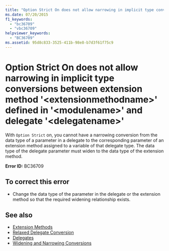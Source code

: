 ```yaml
---
title: "Option Strict On does not allow narrowing in implicit type conversions between extension method '<extensionmethodname>' defined in '<modulename>' and delegate '<delegatename>'"
ms.date: 07/20/2015
f1_keywords: 
  - "bc36709"
  - "vbc36709"
helpviewer_keywords: 
  - "BC36709"
ms.assetid: 95d8c833-3525-411b-98e8-b7d3f61f75c9
---
```

# Option Strict On does not allow narrowing in implicit type conversions between extension method '\<extensionmethodname>' defined in '\<modulename>' and delegate '\<delegatename>'
With `Option Strict` on, you cannot have a narrowing conversion from the data type of a parameter in a delegate to the corresponding parameter of an extension method assigned to a variable of that delegate type. The data type of the delegate parameter must widen to the data type of the extension method.  
  
 **Error ID:** BC36709  
  
## To correct this error  
  
- Change the data type of the parameter in the delegate or the extension method so that the required widening relationship exists.  
  
## See also

- [Extension Methods](../programming-guide/language-features/procedures/extension-methods.md)
- [Relaxed Delegate Conversion](../programming-guide/language-features/delegates/relaxed-delegate-conversion.md)
- [Delegates](../programming-guide/language-features/delegates/index.md)
- [Widening and Narrowing Conversions](../programming-guide/language-features/data-types/widening-and-narrowing-conversions.md)
